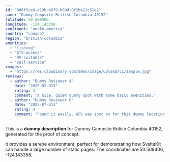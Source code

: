 ```yaml
---
id: "8d6f5ca9-d19b-45f9-b69d-0f2be21c52e2"
name: "Dummy Campsite British Columbia 40152"
latitude: 50.509406
longitude: -124.143358
continent: "north-america"
country: "canada"
region: "british-columbia"
amenities:
  - "fishing"
  - "ATV-access"
  - "RV-suitable"
  - "cell-service"
images:
  - "https://res.cloudinary.com/demo/image/upload/v1/sample.jpg"
reviews:
  - author: "Dummy Reviewer A"
    date: "2025-02-023"
    rating: 3
    comment: "A nice, quiet dummy spot with some basic amenities."
  - author: "Dummy Reviewer B"
    date: "2025-07-013"
    rating: 4
    comment: "Found it easily. GPS was spot on for this dummy location."
---
```


This is a **dummy description** for Dummy Campsite British Columbia 40152, generated for the proof of concept.

It provides a serene environment, perfect for demonstrating how SvelteKit can handle a large number of static pages. The coordinates are 50.509406, -124.143358.

